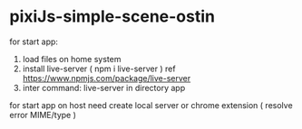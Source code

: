 # pixiJs-simple-scene-ostin

for start app:
1. load files on home system
2. install live-server ( npm i live-server )  ref https://www.npmjs.com/package/live-server
3. inter command: live-server in directory app

for start app on host need create local server or chrome extension ( resolve error MIME/type )

